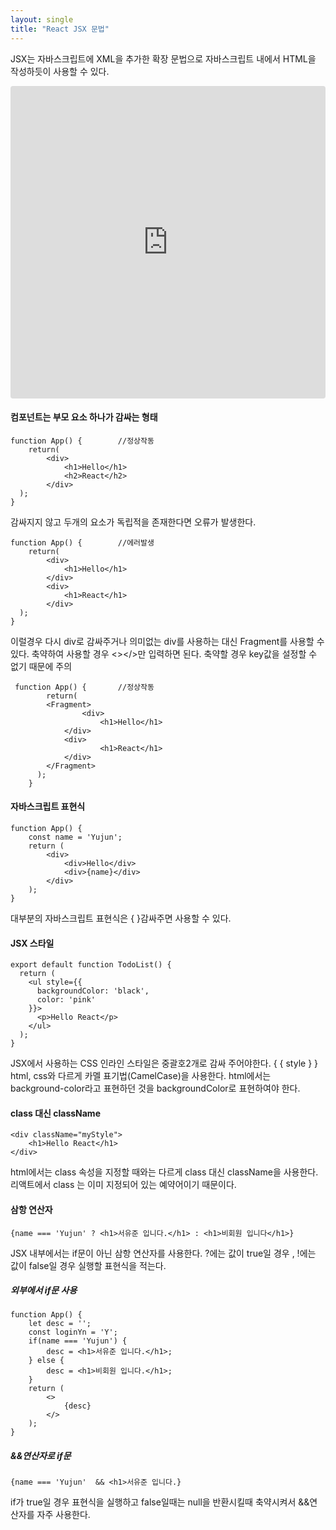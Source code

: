 ```yaml
---
layout: single
title: "React JSX 문법"
---
```


JSX는 자바스크립트에 XML을 추가한 확장 문법으로 자바스크립트 내에서 HTML을 작성하듯이 사용할 수 있다.

<iframe src="https://codesandbox.io/embed/reactprops-bcjnb8?codemirror=1&highlights=6,7,8,9"&theme=light"
     style="width:100%; height:500px; border:0; border-radius: 4px; overflow:hidden;"
     allow="accelerometer; ambient-light-sensor; camera; encrypted-media; geolocation; gyroscope; hid; microphone; midi; payment; usb; vr; xr-spatial-tracking"
     sandbox="allow-forms allow-modals allow-popups allow-presentation allow-same-origin allow-scripts"
></iframe>

#### 컴포넌트는 부모 요소 하나가 감싸는 형태

    function App() {		//정상작동
        return(
            <div>
                <h1>Hello</h1>
                <h2>React</h2>
            </div>
      );
    }

감싸지지 않고 두개의 요소가 독립적을 존재한다면 오류가 발생한다.

    function App() {		//에러발생
        return(
            <div>
                <h1>Hello</h1>
            </div>
    		<div>
                <h1>React</h1>
            </div>
      );
    } 

이럴경우 다시 div로 감싸주거나 의미없는 div를 사용하는 대신 Fragment를 사용할 수 있다. 축약하여 사용할 경우 <></>만 입력하면 된다. 축약할 경우 key값을 설정할 수 없기 때문에 주의

     function App() {		//정상작동
            return(
    		<Fragment>
                	<div>
                    	<h1>Hello</h1>
                </div>
        		<div>
                    	<h1>React</h1>
                </div>
    		</Fragment>
          );
        } 
		
#### 자바스크립트 표현식

    function App() {
    	const name = 'Yujun';
    	return (
    		<div>
    			<div>Hello</div>
    			<div>{name}</div>
    		</div>
    	);
    }
	
대부분의 자바스크립트 표현식은 { }감싸주면 사용할 수 있다.

#### JSX 스타일

    export default function TodoList() {
      return (
        <ul style={{
          backgroundColor: 'black',
          color: 'pink'
        }}>
          <p>Hello React</p>
        </ul>
      );
    }

JSX에서 사용하는 CSS 인라인 스타일은 중괄호2개로 감싸 주어야한다. { { style } }
html, css와 다르게 카멜 표기법(CamelCase)을 사용한다. html에서는 background-color라고 표현하던 것을 backgroundColor로 표현하여야 한다.

#### class 대신 className

    <div className="myStyle">
    	<h1>Hello React</h1>
    </div>
	
html에서는 class 속성을 지정할 때와는 다르게 class 대신 className을 사용한다.
리액트에서 class 는 이미 지정되어 있는 예약어이기 때문이다.
    

#### 삼항 연산자

	{name === 'Yujun' ? <h1>서유준 입니다.</h1> : <h1>비회원 입니다</h1>}

JSX 내부에서는 if문이 아닌 삼항 연산자를 사용한다. ?에는 값이 true일 경우 , !에는 값이 false일 경우 실행할 표현식을 적는다.

##### 외부에서 if문 사용

    function App() {
    	let desc = '';
    	const loginYn = 'Y';
    	if(name === 'Yujun') {
    		desc = <h1>서유준 입니다.</h1>;
    	} else {
    		desc = <h1>비회원 입니다.</h1>;
    	}
    	return (
    		<>
    			{desc}
    		</>
    	);
    }

##### &&연산자로 if문

    {name === 'Yujun'  && <h1>서유준 입니다.}
	
if가 true일 경우 표현식을 실행하고 false일때는 null을 반환시킬때 축약시켜서 &&연산자를 자주 사용한다.
